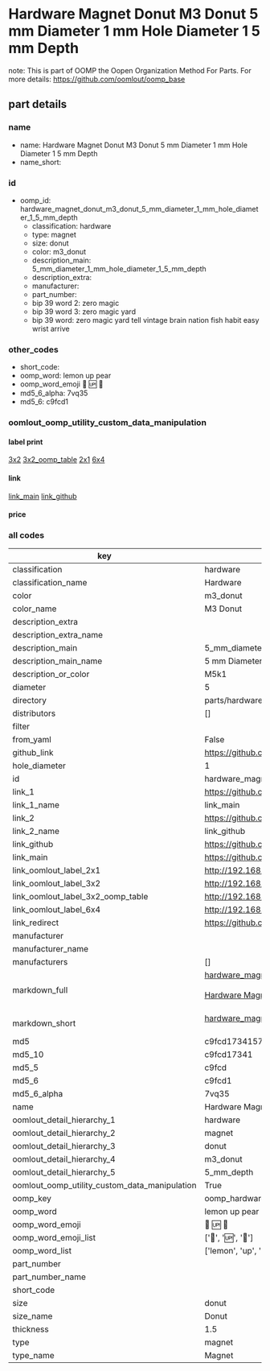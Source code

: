 # Hardware Magnet Donut M3 Donut 5 mm Diameter 1 mm Hole Diameter 1 5 mm Depth  

note: This is part of OOMP the Oopen Organization Method For Parts. For more details: https://github.com/oomlout/oomp_base

##  part details
  







### name
* name: Hardware Magnet Donut M3 Donut 5 mm Diameter 1 mm Hole Diameter 1 5 mm Depth
* name_short: 
### id
* oomp_id: hardware_magnet_donut_m3_donut_5_mm_diameter_1_mm_hole_diameter_1_5_mm_depth
  * classification: hardware
  * type: magnet
  * size: donut
  * color: m3_donut
  * description_main: 5_mm_diameter_1_mm_hole_diameter_1_5_mm_depth
  * description_extra: 
  * manufacturer: 
  * part_number: 
  * bip 39 word 2: zero magic
  * bip 39 word 3: zero magic yard
  * bip 39 word: zero magic yard tell vintage brain nation fish habit easy wrist arrive

### other_codes
* short_code: 
* oomp_word: lemon up pear
* oomp_word_emoji :lemon: :up: :pear:
* md5_6_alpha: 7vq35
* md5_6: c9fcd1






### oomlout_oomp_utility_custom_data_manipulation
#### label print
[3x2](http://192.168.1.245:1112/?label=oomp%207vq35)
[3x2_oomp_table](http://192.168.1.108:1112/?label=oomp%207vq35)
[2x1](http://192.168.1.242:1112/?label=oomp%207vq35)
[6x4](http://192.168.1.55:1112/?label=oomp%207vq35)    

#### link

[link_main](https://github.com/oomlout/oomlout_oomp_version_1_messy/tree/main/parts/hardware_magnet_donut_m3_donut_5_mm_diameter_1_mm_hole_diameter_1_5_mm_depth) [link_github](https://github.com/oomlout/oomlout_oomp_version_1_messy/tree/main/parts/hardware_magnet_donut_m3_donut_5_mm_diameter_1_mm_hole_diameter_1_5_mm_depth)                             

#### price







### all codes 
| key | value |  
| --- | --- |  
| classification | hardware |  
| classification_name | Hardware |  
| color | m3_donut |  
| color_name | M3 Donut |  
| description_extra |  |  
| description_extra_name |  |  
| description_main | 5_mm_diameter_1_mm_hole_diameter_1_5_mm_depth |  
| description_main_name | 5 mm Diameter 1 mm Hole Diameter 1 5 mm Depth |  
| description_or_color | M5k1 |  
| diameter | 5 |  
| directory | parts/hardware_magnet_donut_m3_donut_5_mm_diameter_1_mm_hole_diameter_1_5_mm_depth |  
| distributors | [] |  
| filter |  |  
| from_yaml | False |  
| github_link | https://github.com/oomlout/oomlout_oomp_part_src/tree/main/parts/hardware_magnet_donut_m3_donut_5_mm_diameter_1_mm_hole_diameter_1_5_mm_depth |  
| hole_diameter | 1 |  
| id | hardware_magnet_donut_m3_donut_5_mm_diameter_1_mm_hole_diameter_1_5_mm_depth |  
| link_1 | https://github.com/oomlout/oomlout_oomp_version_1_messy/tree/main/parts/hardware_magnet_donut_m3_donut_5_mm_diameter_1_mm_hole_diameter_1_5_mm_depth |  
| link_1_name | link_main |  
| link_2 | https://github.com/oomlout/oomlout_oomp_version_1_messy/tree/main/parts/hardware_magnet_donut_m3_donut_5_mm_diameter_1_mm_hole_diameter_1_5_mm_depth |  
| link_2_name | link_github |  
| link_github | https://github.com/oomlout/oomlout_oomp_version_1_messy/tree/main/parts/hardware_magnet_donut_m3_donut_5_mm_diameter_1_mm_hole_diameter_1_5_mm_depth |  
| link_main | https://github.com/oomlout/oomlout_oomp_version_1_messy/tree/main/parts/hardware_magnet_donut_m3_donut_5_mm_diameter_1_mm_hole_diameter_1_5_mm_depth |  
| link_oomlout_label_2x1 | http://192.168.1.242:1112/?label=oomp%207vq35 |  
| link_oomlout_label_3x2 | http://192.168.1.245:1112/?label=oomp%207vq35 |  
| link_oomlout_label_3x2_oomp_table | http://192.168.1.108:1112/?label=oomp%207vq35 |  
| link_oomlout_label_6x4 | http://192.168.1.55:1112/?label=oomp%207vq35 |  
| link_redirect | https://github.com/oomlout/oomlout_oomp_version_1_messy/tree/main/parts/hardware_magnet_donut_m3_donut_5_mm_diameter_1_mm_hole_diameter_1_5_mm_depth |  
| manufacturer |  |  
| manufacturer_name |  |  
| manufacturers | [] |  
| markdown_full | [hardware_magnet_donut_m3_donut_5_mm_diameter_1_mm_hole_diameter_1_5_mm_depth](none)<br>[](none)<br>[Hardware Magnet Donut M3 Donut 5 Mm Diameter 1 Mm Hole Diameter 1 5 Mm Depth](none)<br><br> |  
| markdown_short | [hardware_magnet_donut_m3_donut_5_mm_diameter_1_mm_hole_diameter_1_5_mm_depth](none)<br><br> |  
| md5 | c9fcd1734157b2686bfa1dedfda177fd |  
| md5_10 | c9fcd17341 |  
| md5_5 | c9fcd |  
| md5_6 | c9fcd1 |  
| md5_6_alpha | 7vq35 |  
| name | Hardware Magnet Donut M3 Donut 5 mm Diameter 1 mm Hole Diameter 1 5 mm Depth |  
| oomlout_detail_hierarchy_1 | hardware |  
| oomlout_detail_hierarchy_2 | magnet |  
| oomlout_detail_hierarchy_3 | donut |  
| oomlout_detail_hierarchy_4 | m3_donut |  
| oomlout_detail_hierarchy_5 | 5_mm_depth |  
| oomlout_oomp_utility_custom_data_manipulation | True |  
| oomp_key | oomp_hardware_magnet_donut_m3_donut_5_mm_diameter_1_mm_hole_diameter_1_5_mm_depth |  
| oomp_word | lemon up pear |  
| oomp_word_emoji | :lemon: :up: :pear: |  
| oomp_word_emoji_list | [':lemon:', ':up:', ':pear:'] |  
| oomp_word_list | ['lemon', 'up', 'pear'] |  
| part_number |  |  
| part_number_name |  |  
| short_code |  |  
| size | donut |  
| size_name | Donut |  
| thickness | 1.5 |  
| type | magnet |  
| type_name | Magnet |  
